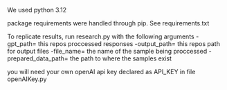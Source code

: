 We used python 3.12

package requirements were handled through pip. See requirements.txt

To replicate results, run research.py with the following arguments
-gpt_path= this repos proccessed responses
-output_path= this repos path for output files
-file_name= the name of the sample being proccessed
-prepared_data_path= the path to where the samples exist

you will need your own openAI api key declared as API_KEY in file openAIKey.py
